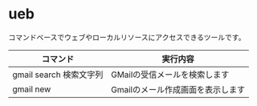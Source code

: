 # ueb

コマンドベースでウェブやローカルリソースにアクセスできるツールです。

|コマンド|実行内容|
|-|-|
|gmail search 検索文字列|GMailの受信メールを検索します|
|gmail new|Gmailのメール作成画面を表示します|

